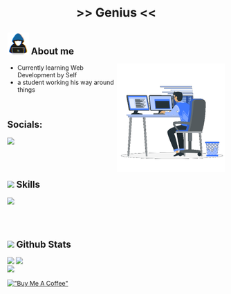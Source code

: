 # <p align="center">>> Genius << </p>


 ## <picture><img src = "https://github.com/0xAbdulKhalid/0xAbdulKhalid/raw/main/assets/mdImages/about_me.gif" width = 50px></picture> **About me**

<picture> <img align="right" src="https://github.com/0xAbdulKhalid/0xAbdulKhalid/raw/main/assets/mdImages/Right_Side.gif" width = 250px></picture>
* Currently learning Web Development by Self
* a student working his way around things

<br>

## Socials:
<p>
  <a href="https://www.instagram.com/geniusjoelraj/">
    <img src="https://skillicons.dev/icons?i=instagram" />
  </a>
</p>

<br><br>

## <img src="https://media2.giphy.com/media/QssGEmpkyEOhBCb7e1/giphy.gif?cid=ecf05e47a0n3gi1bfqntqmob8g9aid1oyj2wr3ds3mg700bl&rid=giphy.gif" width ="25"><b> Skills</b>

<p>
  <a href="https://skillicons.dev">
    <img src="https://skillicons.dev/icons?i=html,css,js,bootstrap,nodejs,express,mongodb,mysql,py,linux,git" />
  </a>
</p>

<br><br>

## <img src="https://media.giphy.com/media/iY8CRBdQXODJSCERIr/giphy.gif" width="35"><b> Github Stats </b>
![](https://github-readme-stats.vercel.app/api?username=geniusjoelraj&theme=radical&hide_border=false&include_all_commits=true&count_private=false)
![](https://github-readme-streak-stats.herokuapp.com/?user=geniusjoelraj&theme=radical&hide_border=false)<br/>
![](https://github-readme-stats.vercel.app/api/top-langs/?username=geniusjoelraj&theme=radical&hide_border=false&include_all_commits=true&count_private=false&layout=compact)

[!["Buy Me A Coffee"](https://www.buymeacoffee.com/assets/img/custom_images/orange_img.png)](https://www.buymeacoffee.com/geniusjoelraj)
